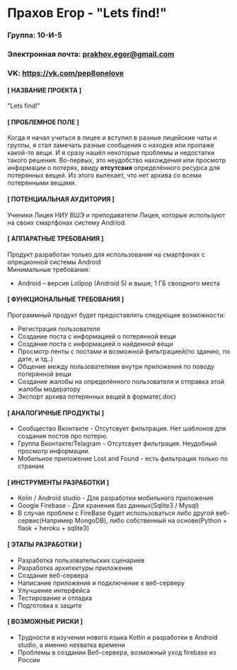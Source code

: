 # Прахов Егор - "Lets find!"
### Группа: 10-И-5
### Электронная почта: prakhov.egor@gmail.com
### VK: https://vk.com/pep8onelove
#### [ НАЗВАНИЕ ПРОЕКТА ]
"Lets find!"
#### [ ПРОБЛЕМНОЕ ПОЛЕ ]
Когда я начал учиться в лицее и вступил в разные лицейские чаты и группы, я стал замечать разные сообщения о находке или пропаже какой-то вещи. И я сразу нашёл некоторые проблемы и недостатки такого решения. Во-первых, это неудобство нахождения или просмотр информации о потерях, ввиду **отсутсвия** определённого ресурса для потерянных вещей. Из этого вытекает, что нет архива со всеми потерянными вещами.
#### [ ПОТЕНЦИАЛЬНАЯ АУДИТОРИЯ ]
Ученики Лицея НИУ ВШЭ и преподаватели Лицея, которые используют на своих смартфонах систему Andriod.
#### [ АППАРАТНЫЕ ТРЕБОВАНИЯ ]
Продукт разработан только для использования на смартфонах с опреционной системы Android \
Минимальные требования:
* Android – версия Lolipop (Android 5) и выше, 1 ГБ своодного места
#### [ ФУНКЦИОНАЛЬНЫЕ ТРЕБОВАНИЯ ]
Программный продукт будет предоставлять следующие возможности:
* Регистрация пользователя
* Создание поста с информацией о потерянной вещи
* Создание поста с информацией о найденной вещи
* Просмотр ленты с постами и возможной фильтрацией(по зданию, по дате, и тд..)
* Общение между пользователями внутри приложения по поводу потерянной вещи
* Создание жалобы на определённого пользователя и отправка этой жалобы модератору
* Экспорт архива потерянных вещей в формате(.doc)
#### [ АНАЛОГИЧНЫЕ ПРОДУКТЫ ]
* Сообщество Вконтакте - Отсутсвует фильтрация. Нет шаблонов для создания постов про потерю.
* Группа Вконтакте/Telagram - Отсутсвует фильтрация. Неудобный просмотр информации.
* Мобильное приложение Lost and Found - есть фильтрация только по странам
#### [ ИНСТРУМЕНТЫ РАЗРАБОТКИ ]
* Kolin / Android studio - Для разработки мобильного приложения
* Google Firebase - Для хранения баз данных(Sqlite3 / Mysql)
* В случае проблем с FireBase будет использоваться либо другой веб-сервис(Например MongoDB), либо собственный на основе(Python + flask + heroku + sqlite3)
#### [ ЭТАПЫ РАЗРАБОТКИ ]
* Разработка пользовательских сценариев
* Разработка архитектуры приложения
* Создание веб-сервера
* Написание приложения и подключение к веб-серверу
* Улучшение интерфейса 
* Тестирование и отладка 
* Подготовка к защите
#### [ ВОЗМОЖНЫЕ РИСКИ ]
* Трудности в изучении нового языка Kotlin и разработки в Android studio, а именно нехватка времени
* Проблемы в создании Веб-сервера, возможный уход firebase из России
